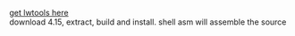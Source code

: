 

<a href="http://lwtools.projects.l-w.ca/">get lwtools here</a>
<br>
download 4.15, extract, build and install.
shell    asm will assemble the source

